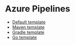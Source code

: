 # Azure Pipelines
- [Default template](Default/azure-pipelines.yml)
- [Maven template](Maven/azure-pipelines.yml)
- [Gradle template](Gradle/azure-pipelines.yml)
- [Go template](Go/azure-pipelines.yml)
